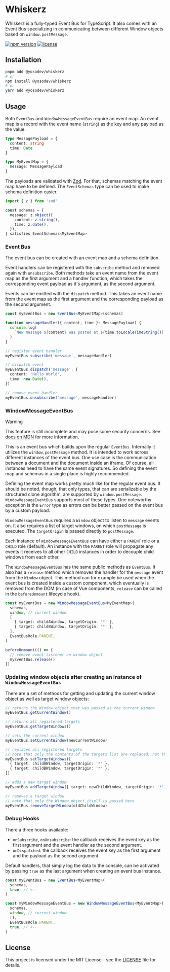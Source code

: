 # Whiskerz

Whiskerz is a fully-typed Event Bus for TypeScript.
It also comes with an Event Bus specializing in communicating between different Window objects based on `window.postMessage`.

[![npm version](https://img.shields.io/npm/v/@yosodev/whiskerz)](https://www.npmjs.com/package/@yosodev/whiskerz)
[![license](https://img.shields.io/github/license/yosoDev/whiskerz)](LICENSE)

## Installation

```sh
pnpm add @yosodev/whiskerz
# or
npm install @yosodev/whiskerz
# or
yarn add @yosodev/whiskerz
```

## Usage

Both `EventBus` and `WindowMessageEventBus` require an event map.
An event map is a record with the event name (`string`) as the key and any payload as the value.

```ts
type MessagePayload = {
  content: string
  time: Date
}

type MyEventMap = {
  message: MessagePayload
}
```

The payloads are validated with [Zod](https://zod.dev/).
For that, schemas matching the event map have to be defined.
The `EventSchemas` type can be used to make schema definition easier.

```ts
import { z } from 'zod'

const schemas = {
  message: z.object({
    content: z.string(),
    time: z.date(),
  }),
} satisfies EventSchemas<MyEventMap>
```

### Event Bus

The event bus can be created with an event map and a schema definition.

Event handlers can be registered with the `subscribe` method and removed again with `unsubscribe`.
Both methods take an event name from the event map as the first argument
and a handler function, which takes the corresponding event payload as it's argument, as the second argument.

Events can be emitted with the `dispatch` method.
This takes an event name from the event map as the first argument and the corresponding payload as the second argument.

```ts
const myEventBus = new EventBus<MyEventMap>(schemas)

function messageHandler({ content, time }: MessagePayload) {
  console.log(
    `New message ${content} was posted at ${time.toLocaleTimeString()}`,
  )
}

// register event handler
myEventBus.subscribe('message', messageHandler)

// dispatch event
myEventBus.dispatch('message', {
  content: 'Hello World',
  time: new Date(),
})

// remove event handler
myEventBus.unsubscribe('message', messageHandler)
```

### WindowMessageEventBus

> [!WARNING]
> This feature is still incomplete and may pose some security concerns.
> See [docs on MDN](https://developer.mozilla.org/en-US/docs/Web/API/Window/postMessage) for more information.

This is an event bus which builds upon the regular `EventBus`.
Internally it utilizes the `window.postMessage` method.
It is intended to work across different instances of the event bus.
One use case is the communication between a document and the document inside an iframe.
Of course, all instances need to have the same event signatures.
So defining the event map and schemas in a single place is highly recommended.

Defining the event map works pretty much like for the regular event bus.
It should be noted, though, that only types, that can are serializable by the structured clone algorithm,
are supported by `window.postMessage`.
`WindowMessageEventBus` supports most of these types.
One noteworthy exception is the `Error` type as errors can be better passed on the event bus
by a custom payload.

`WindowMessageEventBus` requires a `Window` object to listen to `message` events on.
It also requires a list of target windows, on which `postMessage` is executed.
The `targetOrigin` is passed directly to `postMessage`.

Each instance of `WindowMessageEventBus` can have either a `PARENT` role or a `CHILD` role (default).
An instance with the `PARENT` role will propagate any events it receives to all other `CHILD` instances
in order to decouple child windows from each other.

The `WindowMessageEventBus` has the same public methods as `EventBus`.
It also has a `release` method which removes the handler for the `message` event from the `Window` object.
This method can for example be used when the event bus is created inside a custom component,
which eventually is removed from the DOM (in case of Vue components, `release` can be called in the `beforeUnmount` lifecycle hook).

```ts
const myEventBus = new WindowMessageEventBus<MyEventMap>(
  schemas,
  window, // current window
  [
    { target: childAWindow, targetOrigin: '*' },
    { target: childBWindow, targetOrigin: '*' },
  ],
  EventBusRole.PARENT,
)

beforeUnmount(() => {
  // remove event listener on window object
  myEventBus.release()
})
```

### Updating window objects after creating an instance of `WindowMessageEventBus`

There are a set of methods for getting and updating the current window object as well as target window objects:

```ts
// returns the Window object that was passed as the current window
myEventBus.getCurrentWindow()

// returns all registered targets
myEventBus.getTargetWindows()

// sets the current window
myEventBus.setCurrentWindow(newCurrentWindow)

// replaces all registered targets
// note that only the contents of the targets list are replaced, not the list itself
myEventBus.setTargetWindows([
  { target: childAWindow, targetOrigin: '*' },
  { target: childBWindow, targetOrigin: '*' },
])

// adds a new target window
myEventBus.addTargetWindow({ target: newChildWindow, targetOrigin: '*' })

// removes a target window
// note that only the Window object itself is passed here
myEventBus.removeTargetWindow(oldChildWindow)
```

### Debug Hooks

There a three hooks available:

- `onSubscribe`, `onUnsubscribe`: the callback receives the event key as the first argument and the event handler as the second argument.
- `onDispatched`: the callback receives the event key as the first argument and the payload as the second argument.

Default handlers, that simply log the data to the console, can be activated
by passing `true` as the last argument when creating an event bus instance.

```ts
const myEventBus = new EventBus<MyEventMap>(
  schemas,
  true, // <--
)

const myWindowMessageEventBus = new WindowMessageEventBus<MyEventMap>(
  schemas,
  window, // current window
  [],
  EventBusRole.PARENT,
  true, // <--
)
```

## License

This project is licensed under the MIT License - see the [LICENSE](LICENSE) file for details.
